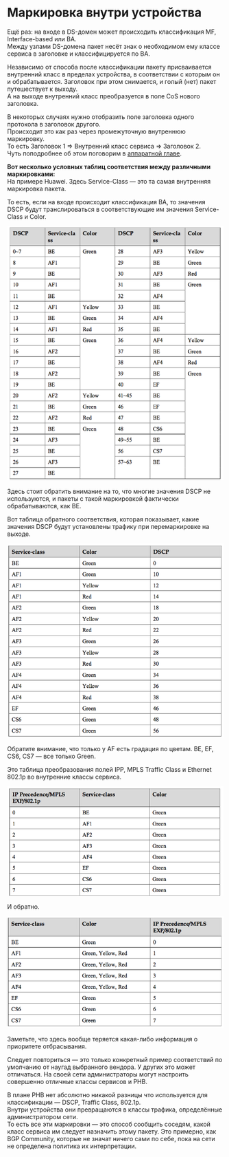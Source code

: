 # Маркировка внутри устройства

Ещё раз: на входе в DS-домен может происходить классификация MF, Interface-based или BA.   
Между узлами DS-домена пакет несёт знак о необходимом ему классе сервиса в заголовке и классифицируется по BA.  
  
Независимо от способа после классификации пакету присваивается внутренний класс в пределах устройства, в соответствии с которым он и обрабатывается. Заголовок при этом снимается, и голый \(нет\) пакет путешествует к выходу.  
А на выходе внутренний класс преобразуется в поле CoS нового заголовка.  
  
В некоторых случаях нужно отобразить поле заголовка одного протокола в заголовок другого.  
Происходит это как раз через промежуточную внутреннюю маркировку.  
То есть Заголовок 1 ⇒ Внутренний класс сервиса ⇒ Заголовок 2.  
Чуть поподробнее об этом поговорим в [аппаратной главе](http://linkmeup.ru/blog/365.html#HARDWARE).  
  
**Вот несколько условных таблиц соответствия между различными маркировками:**  
На примере Huawei. Здесь Service-Class — это та самая внутренняя маркировка пакета.  
  
То есть, если на входе происходит классификация BA, то значения DSCP будут транслироваться в соответствующие им значения Service-Class и Color.

![](../../.gitbook/assets/image%20%2837%29.png)

  
Здесь стоит обратить внимание на то, что многие значения DSCP не используются, и пакеты с такой маркировкой фактически обрабатываются, как BE.  
  
Вот таблица обратного соответствия, которая показывает, какие значения DSCP будут установлены трафику при перемаркировке на выходе.

![](../../.gitbook/assets/image%20%2886%29.png)

  
Обратите внимание, что только у AF есть градация по цветам. BE, EF, CS6, CS7 — все только Green.  
  
Это таблица преобразования полей IPP, MPLS Traffic Class и Ethernet 802.1p во внутренние классы сервиса. 

![](../../.gitbook/assets/image%20%28124%29.png)



И обратно.

![](../../.gitbook/assets/image%20%2887%29.png)

  
Заметьте, что здесь вообще теряется какая-либо информация о приоритете отбрасывания.  
  
Следует повториться — это только конкретный пример соответствий по умолчанию от наугад выбранного вендора. У других это может отличаться. На своей сети администраторы могут настроить совершенно отличные классы сервисов и PHB.

  
В плане PHB нет абсолютно никакой разницы что используется для классификации — DSCP, Traffic Class, 802.1p.  
Внутри устройства они превращаются в классы трафика, определённые администратором сети.  
То есть все эти маркировки — это способ сообщить соседям, какой класс сервиса им следует назначить этому пакету. Это примерно, как BGP Community, которые не значат ничего сами по себе, пока на сети не определена политика их интерпретации.

